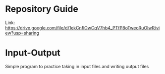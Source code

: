 # Repository Guide
Link: https://drive.google.com/file/d/1ekCnflOwCqV7hb4_PTfP8oTweoRuOlwR/view?usp=sharing<br>

# Input-Output
Simple program to practice taking in input files and writing output files
